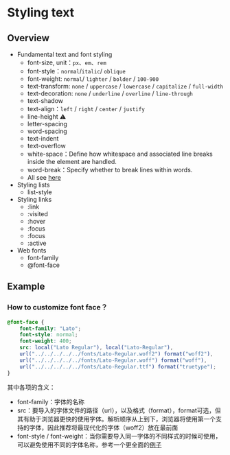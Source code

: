 # Styling text

## Overview

- Fundamental text and font styling
  - font-size, unit：`px`、`em`、`rem`
  - font-style：`normal`/`italic`/ `oblique`
  - font-weight: `normal`/ `lighter` / `bolder` / `100-900`
  - text-transform: `none` / `uppercase` / `lowercase` / `capitalize` / `full-width`
  - text-decoration: `none` / `underline` / `overline` / `line-through`
  - text-shadow
  - text-align：`left` / `right` / `center` / `justify`
  - line-height ⚠️
  - letter-spacing
  - word-spacing
  - text-indent
  - text-overflow
  - white-space：Define how whitespace and associated line breaks inside the element are handled.
  - word-break：Specify whether to break lines within words.
  - All see [here](https://developer.mozilla.org/en-US/docs/Learn/CSS/Styling_text/Fundamentals)
- Styling lists
  - list-style
- Styling links
  - :link
  - :visited
  - :hover
  - :focus
  - :focus
  - :active
- Web fonts
  - font-family
  - @font-face

## Example

### How to customize font face？

```css
@font-face {
	font-family: "Lato";
	font-style: normal;
	font-weight: 400;
	src: local("Lato Regular"), local("Lato-Regular"),
	url("../../../../../fonts/Lato-Regular.woff2") format("woff2"),
	url("../../../../../fonts/Lato-Regular.woff") format("woff"),
	url("../../../../../fonts/Lato-Regular.ttf") format("truetype");
}
```

其中各项的含义：

- font-family：字体的名称
- src：要导入的字体文件的路径（url），以及格式（format），format可选，但其有助于浏览器更快的使用字体。解析顺序从上到下，浏览器将使用第一个支持的字体，因此推荐将最现代化的字体（woff2）放在最前面
- font-style / font-weight：当你需要导入同一字体的不同样式的时候可使用，可以避免使用不同的字体名称，参考一个更全面的[例子](http://www.456bereastreet.com/archive/201012/font-face_tip_define_font-weight_and_font-style_to_keep_your_css_simple/)

